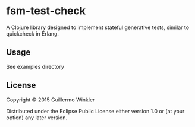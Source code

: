 # fsm-test-check

A Clojure library designed to implement stateful generative tests, similar to quickcheck in Erlang.

## Usage

See examples directory

## License

Copyright © 2015 Guillermo Winkler

Distributed under the Eclipse Public License either version 1.0 or (at
your option) any later version.
